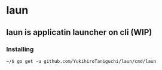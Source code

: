 # laun

## laun is applicatin launcher on cli (WIP)

### Installing
```shell
~/$ go get -u github.com/YukihiroTaniguchi/laun/cmd/laun
```


